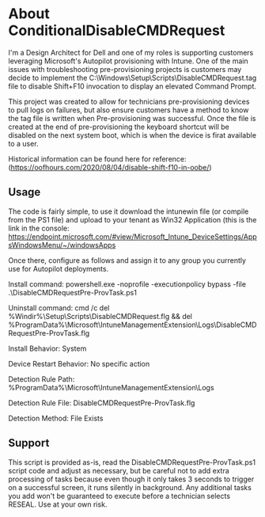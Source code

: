 # About ConditionalDisableCMDRequest


I'm a Design Architect for Dell and one of my roles is supporting customers leveraging Microsoft's Autopilot provisioning with Intune. 
One of the main issues with troubleshooting pre-provisioning projects is customers may decide to implement the C:\Windows\Setup\Scripts\DisableCMDRequest.tag file to disable Shift+F10 invocation to display an elevated Command Prompt.

This project was created to allow for technicians pre-provisioning devices to pull logs on failures, but also ensure customers have a method to know the tag file is written when Pre-provisioning was successful. Once the file is created at the end of pre-provisioning the keyboard shortcut will be disabled on the next system boot, which is when the device is firat available to a user.

Historical information can be found here for reference:
(https://oofhours.com/2020/08/04/disable-shift-f10-in-oobe/)



## Usage

The code is fairly simple, to use it download the intunewin file (or compile from the PS1 file) and upload to your tenant as Win32 Application (this is the link in the console: https://endpoint.microsoft.com/#view/Microsoft_Intune_DeviceSettings/AppsWindowsMenu/~/windowsApps

Once there, configure as follows and assign it to any group you currently use for Autopilot deployments. 

Install command: 
  powershell.exe -noprofile -executionpolicy bypass -file .\DisableCMDRequestPre-ProvTask.ps1

Uninstall command:
  cmd /c del %Windir%\Setup\Scripts\DisableCMDRequest.flg && del %ProgramData%\Microsoft\IntuneManagementExtension\Logs\DisableCMDRequestPre-ProvTask.flg

Install Behavior: 
  System

Device Restart Behavior:
  No specific action

Detection Rule Path: 
  %ProgramData%\Microsoft\IntuneManagementExtension\Logs

Detection Rule File:
  DisableCMDRequestPre-ProvTask.flg

Detection Method: 
  File Exists


## Support

This script is provided as-is, read the DisableCMDRequestPre-ProvTask.ps1 script code and adjust as necessary, but be careful not to add extra processing of tasks because even though it only takes 3 seconds to trigger on a successful screen, it runs silently in background. Any additional tasks you add won't be guaranteed to execute before a technician selects RESEAL.
Use at your own risk.
